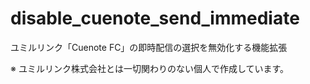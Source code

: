 # disable_cuenote_send_immediate

ユミルリンク「Cuenote FC」の即時配信の選択を無効化する機能拡張

※ ユミルリンク株式会社とは一切関わりのない個人で作成しています。
